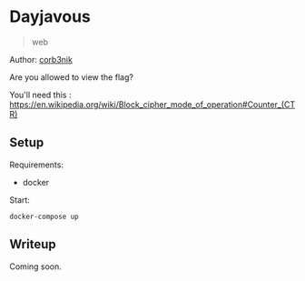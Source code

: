 # Dayjavous

> web

Author: [corb3nik](https://github.com/Corb3nik)

Are you allowed to view the flag?

You'll need this : https://en.wikipedia.org/wiki/Block_cipher_mode_of_operation#Counter_(CTR)

## Setup

Requirements:
- docker

Start:

```shell
docker-compose up
```

## Writeup

Coming soon.

